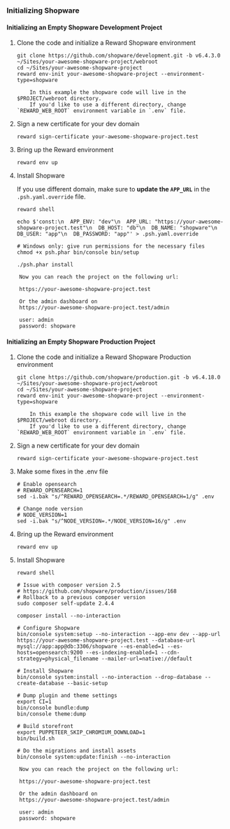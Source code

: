 ### Initializing Shopware

#### Initializing an Empty Shopware Development Project

1. Clone the code and initialize a Reward Shopware environment

    ``` shell
    git clone https://github.com/shopware/development.git -b v6.4.3.0 ~/Sites/your-awesome-shopware-project/webroot
    cd ~/Sites/your-awesome-shopware-project
    reward env-init your-awesome-shopware-project --environment-type=shopware
    ```

    ``` note::
        In this example the shopware code will live in the $PROJECT/webroot directory.
        If you'd like to use a different directory, change `REWARD_WEB_ROOT` environment variable in `.env` file.
    ```

2. Sign a new certificate for your dev domain

    ``` shell
    reward sign-certificate your-awesome-shopware-project.test
    ```

3. Bring up the Reward environment

    ``` shell
    reward env up
    ```

4. Install Shopware

   If you use different domain, make sure to **update the `APP_URL`** in the `.psh.yaml.override` file.

    ``` shell
    reward shell

    echo $'const:\n  APP_ENV: "dev"\n  APP_URL: "https://your-awesome-shopware-project.test"\n  DB_HOST: "db"\n  DB_NAME: "shopware"\n  DB_USER: "app"\n  DB_PASSWORD: "app"' > .psh.yaml.override

    # Windows only: give run permissions for the necessary files
    chmod +x psh.phar bin/console bin/setup

    ./psh.phar install
    ```

``` note::
    Now you can reach the project on the following url:

    https://your-awesome-shopware-project.test
   
    Or the admin dashboard on
    https://your-awesome-shopware-project.test/admin
   
    user: admin
    password: shopware
```

#### Initializing an Empty Shopware Production Project

1. Clone the code and initialize a Reward Shopware Production environment

    ``` shell
    git clone https://github.com/shopware/production.git -b v6.4.18.0 ~/Sites/your-awesome-shopware-project/webroot
    cd ~/Sites/your-awesome-shopware-project
    reward env-init your-awesome-shopware-project --environment-type=shopware
    ```

    ``` note::
        In this example the shopware code will live in the $PROJECT/webroot directory.
        If you'd like to use a different directory, change `REWARD_WEB_ROOT` environment variable in `.env` file.
    ```

2. Sign a new certificate for your dev domain

    ``` shell
    reward sign-certificate your-awesome-shopware-project.test
    ```

3. Make some fixes in the .env file

    ``` shell
    # Enable opensearch
    # REWARD_OPENSEARCH=1
    sed -i.bak "s/^REWARD_OPENSEARCH=.*/REWARD_OPENSEARCH=1/g" .env

    # Change node version
    # NODE_VERSION=1
    sed -i.bak "s/^NODE_VERSION=.*/NODE_VERSION=16/g" .env

    ```

4. Bring up the Reward environment

    ``` shell
    reward env up
    ```

5. Install Shopware

    ``` shell
    reward shell

    # Issue with composer version 2.5
    # https://github.com/shopware/production/issues/168
    # Rollback to a previous composer version
    sudo composer self-update 2.4.4

    composer install --no-interaction

    # Configure Shopware
    bin/console system:setup --no-interaction --app-env dev --app-url https://your-awesome-shopware-project.test --database-url mysql://app:app@db:3306/shopware --es-enabled=1 --es-hosts=opensearch:9200 --es-indexing-enabled=1 --cdn-strategy=physical_filename --mailer-url=native://default

    # Install Shopware
    bin/console system:install --no-interaction --drop-database --create-database --basic-setup

    # Dump plugin and theme settings
    export CI=1
    bin/console bundle:dump
    bin/console theme:dump

    # Build storefront
    export PUPPETEER_SKIP_CHROMIUM_DOWNLOAD=1
    bin/build.sh

    # Do the migrations and install assets
    bin/console system:update:finish --no-interaction
    ```

``` note::
    Now you can reach the project on the following url:

    https://your-awesome-shopware-project.test
   
    Or the admin dashboard on
    https://your-awesome-shopware-project.test/admin
   
    user: admin
    password: shopware
```
